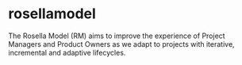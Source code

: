 # rosellamodel
The Rosella Model (RM) aims to improve the experience of Project Managers and Product Owners as we adapt to projects with iterative, incremental and adaptive lifecycles.
